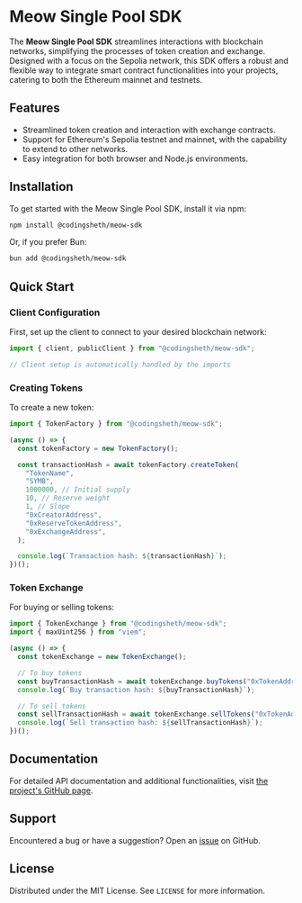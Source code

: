 # Meow Single Pool SDK

The **Meow Single Pool SDK** streamlines interactions with blockchain networks, simplifying the processes of token
creation and exchange. Designed with a focus on the Sepolia network, this SDK offers a robust and flexible way to
integrate smart contract functionalities into your projects, catering to both the Ethereum mainnet and testnets.

## Features

- Streamlined token creation and interaction with exchange contracts.
- Support for Ethereum's Sepolia testnet and mainnet, with the capability to extend to other networks.
- Easy integration for both browser and Node.js environments.

## Installation

To get started with the Meow Single Pool SDK, install it via npm:

```bash
npm install @codingsheth/meow-sdk
```

Or, if you prefer Bun:

```bash
bun add @codingsheth/meow-sdk
```

## Quick Start

### Client Configuration

First, set up the client to connect to your desired blockchain network:

```typescript
import { client, publicClient } from "@codingsheth/meow-sdk";

// Client setup is automatically handled by the imports
```

### Creating Tokens

To create a new token:

```typescript
import { TokenFactory } from "@codingsheth/meow-sdk";

(async () => {
  const tokenFactory = new TokenFactory();

  const transactionHash = await tokenFactory.createToken(
    "TokenName",
    "SYMB",
    1000000, // Initial supply
    10, // Reserve weight
    1, // Slope
    "0xCreatorAddress",
    "0xReserveTokenAddress",
    "0xExchangeAddress",
  );

  console.log(`Transaction hash: ${transactionHash}`);
})();
```

### Token Exchange

For buying or selling tokens:

```typescript
import { TokenExchange } from "@codingsheth/meow-sdk";
import { maxUint256 } from "viem";

(async () => {
  const tokenExchange = new TokenExchange();

  // To buy tokens
  const buyTransactionHash = await tokenExchange.buyTokens("0xTokenAddress", maxUint256);
  console.log(`Buy transaction hash: ${buyTransactionHash}`);

  // To sell tokens
  const sellTransactionHash = await tokenExchange.sellTokens("0xTokenAddress", 1000);
  console.log(`Sell transaction hash: ${sellTransactionHash}`);
})();
```

## Documentation

For detailed API documentation and additional functionalities, visit
[the project's GitHub page](https://github.com/developerfred/sdk-meow-singled).

## Support

Encountered a bug or have a suggestion? Open an [issue](https://github.com/developerfred/sdk-meow-singled/issues) on
GitHub.

## License

Distributed under the MIT License. See `LICENSE` for more information.
